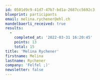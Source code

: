 ```yaml
---
id: 0501d9c9-41d7-47b7-bd1a-2687cc5692c3
blueprint: participants
email: melina.rychener@ehl.ch
mandelbaerli_received: true
results:
  -
    completed_at: '2022-03-31 16:20:45'
    points: 13
    total: 15
title: 'Melina Rychener'
firstname: Melina
lastname: Rychener
company: 'Felfel ;)'
newsletter: false
---
```


